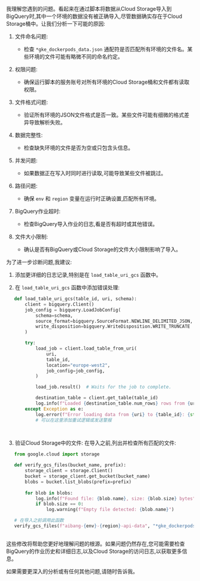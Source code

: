 我理解您遇到的问题。看起来在通过脚本将数据从Cloud Storage导入到BigQuery时,其中一个环境的数据没有被正确导入,尽管数据确实存在于Cloud Storage桶中。让我们分析一下可能的原因:



1. 文件命名问题:
   - 检查 `*gke_dockerpods_data.json` 通配符是否匹配所有环境的文件名。某些环境的文件可能有略微不同的命名约定。

2. 权限问题:
   - 确保运行脚本的服务账号对所有环境的Cloud Storage桶和文件都有读取权限。

3. 文件格式问题:
   - 验证所有环境的JSON文件格式是否一致。某些文件可能有细微的格式差异导致解析失败。

4. 数据完整性:
   - 检查缺失环境的文件是否为空或只包含头信息。

5. 并发问题:
   - 如果数据正在写入时同时进行读取,可能导致某些文件被跳过。

6. 路径问题:
   - 确保 `env` 和 `region` 变量在运行时正确设置,匹配所有环境。

7. BigQuery作业超时:
   - 检查BigQuery导入作业的日志,看是否有超时或其他错误。

8. 文件大小限制:
   - 确认是否有BigQuery或Cloud Storage的文件大小限制影响了导入。

为了进一步诊断问题,我建议:

1. 添加更详细的日志记录,特别是在 `load_table_uri_gcs` 函数中。

2. 在 `load_table_uri_gcs` 函数中添加错误处理:

   
```python
   def load_table_uri_gcs(table_id, uri, schema):
       client = bigquery.Client()
       job_config = bigquery.LoadJobConfig(
           schema=schema,
           source_format=bigquery.SourceFormat.NEWLINE_DELIMITED_JSON,
           write_disposition=bigquery.WriteDisposition.WRITE_TRUNCATE
       )

       try:
           load_job = client.load_table_from_uri(
               uri,
               table_id,
               location="europe-west2",
               job_config=job_config,
           )

           load_job.result()  # Waits for the job to complete.

           destination_table = client.get_table(table_id)
           log.info(f"Loaded {destination_table.num_rows} rows from {uri}.")
       except Exception as e:
           log.error(f"Error loading data from {uri} to {table_id}: {str(e)}")
           # 可以在这里添加重试逻辑或发送警报

   
```

3. 验证Cloud Storage中的文件:
   在导入之前,列出并检查所有匹配的文件:

   
```python
   from google.cloud import storage

   def verify_gcs_files(bucket_name, prefix):
       storage_client = storage.Client()
       bucket = storage_client.get_bucket(bucket_name)
       blobs = bucket.list_blobs(prefix=prefix)
       
       for blob in blobs:
           log.info(f"Found file: {blob.name}, size: {blob.size} bytes")
           if blob.size == 0:
               log.warning(f"Empty file detected: {blob.name}")

   # 在导入之前调用此函数
   verify_gcs_files(f"aibang-{env}-{region}-api-data", "*gke_dockerpods_data.json")
   
```

这些修改将帮助您更好地理解问题的根源。如果问题仍然存在,您可能需要检查BigQuery的作业历史和详细日志,以及Cloud Storage的访问日志,以获取更多信息。

如果需要更深入的分析或有任何其他问题,请随时告诉我。​​​​​​​​​​​​​​​​
